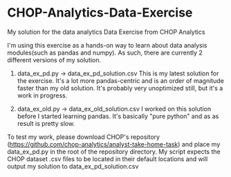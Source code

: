 # CHOP-Analytics-Data-Exercise
 My solution for the data analytics Data Exercise from CHOP Analytics

 I'm using this exercise as a hands-on way to learn about data analysis modules(such as pandas and numpy). As such, there are currently 2 different versions of my solution.

   1) data_ex_pd.py -> data_ex_pd_solution.csv
   This is my latest solution for the exercise. It's a lot more pandas-centric and is an order of 
   magnitude faster than my old solution. It's probably very unoptimized still, but it's a work in progress.

   2) data_ex_old.py -> data_ex_old_solution.csv
   I worked on this solution before I started learning pandas.
   It's basically "pure python" and as as result is pretty slow.

 To test my work, please download CHOP's repository (https://github.com/chop-analytics/analyst-take-home-task) and place my data_ex_pd.py in the root of the repository directory. My script expects the CHOP dataset .csv files to be located in their default locations and will output my solution to data_ex_pd_solution.csv
